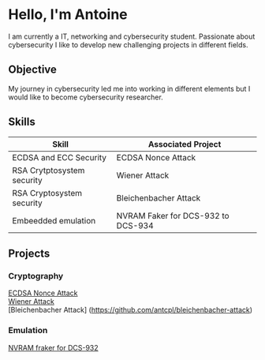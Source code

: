 # Hello, I'm Antoine

I am currently a IT, networking and cybersecurity student. Passionate about cybersecurity I like to develop new challenging projects in different fields. 

## Objective

My journey in cybersecurity led me into working in different elements but I would like to become cybersecurity researcher. 

## Skills

| Skill                                         | Associated Project         |
|-----------------------------------------------|----------------------------|
| ECDSA and ECC Security      | ECDSA Nonce Attack |
| RSA Crytptosystem security | Wiener Attack |
| RSA Cryptosystem security | Bleichenbacher Attack |
| Embeedded emulation  | NVRAM Faker for DCS-932 to DCS-934 |

## Projects

### Cryptography
[ECDSA Nonce Attack](https://github.com/antcpl/ECDSA-same-nonce-attack)  
[Wiener Attack](https://github.com/antcpl/wiener-attack)  
[Bleichenbacher Attack] (https://github.com/antcpl/bleichenbacher-attack)

### Emulation
[NVRAM fraker for DCS-932](https://github.com/antcpl/nvram-faker-dcs930)


